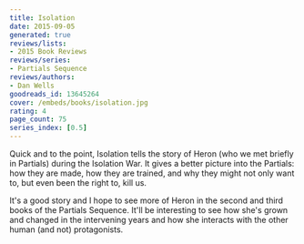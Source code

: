 ```yaml
---
title: Isolation
date: 2015-09-05
generated: true
reviews/lists:
- 2015 Book Reviews
reviews/series:
- Partials Sequence
reviews/authors:
- Dan Wells
goodreads_id: 13645264
cover: /embeds/books/isolation.jpg
rating: 4
page_count: 75
series_index: [0.5]
---
```

Quick and to the point, Isolation tells the story of Heron (who we met briefly in Partials) during the Isolation War. It gives a better picture into the Partials: how they are made, how they are trained, and why they might not only want to, but even been the right to, kill us.  

It's a good story and I hope to see more of Heron in the second and third books of the Partials Sequence. It'll be interesting to see how she's grown and changed in the intervening years and how she interacts with the other human (and not) protagonists.

<!--more-->